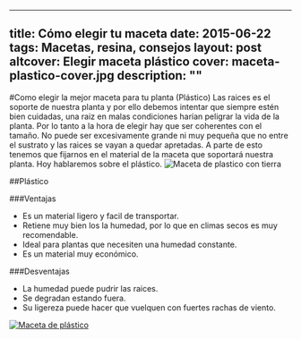 
---
title: Cómo elegir tu maceta
date: 2015-06-22
tags: Macetas, resina, consejos
layout: post
altcover: Elegir maceta plástico
cover: maceta-plastico-cover.jpg
description: ""
---
#Como elegir la mejor maceta para tu planta (Plástico)
Las raices es el soporte de nuestra planta y por ello debemos intentar que siempre estén bien cuidadas, una raiz en malas condiciones harían peligrar la vida de la planta. Por lo tanto a la hora de elegir hay que ser coherentes con el tamaño. No puede ser excesivamente grande ni muy pequeña que no entre el sustrato y las raices se vayan a quedar apretadas. A parte de esto tenemos que fijarnos en el material de la maceta que soportará nuestra planta. Hoy hablaremos sobre el plástico.
![Maceta de plastico con tierra](Maceta-plastico-tierra.jpg)

##Plástico

###Ventajas
- Es un material ligero y facil de transportar.
- Retiene muy bien los la humedad, por lo que en climas secos es muy recomendable.
- Ideal para plantas que necesiten una humedad constante.
- Es un material muy económico.

###Desventajas
- La humedad puede pudrir las raices.
- Se degradan estando fuera.
- Su ligereza puede hacer que vuelquen con fuertes rachas de viento.

[![Maceta de plástico](Balconetta-Venerev2.png)](http://http://www.gardenweb.es/FichaArticulo.aspx?IDArticulo=7469)